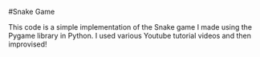 #Snake Game

This code is a simple implementation of the Snake game I made using the Pygame library in Python. 
I used various Youtube tutorial videos and then improvised!
